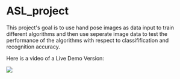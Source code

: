# ASL_project
This project's goal is to use hand pose images as data input to train different algorithms and then use seperate image data to test the performance of the algorithms with respect to classifification and recognition accuracy.

Here is a video of a Live Demo Version:

![](ASL.gif)
